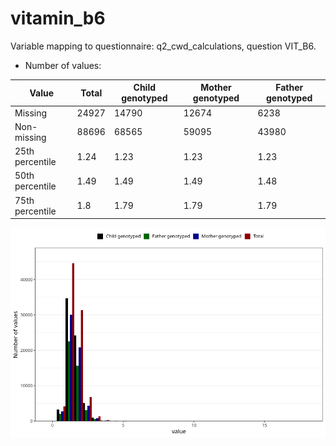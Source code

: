 # vitamin_b6
Variable mapping to questionnaire: q2_cwd_calculations, question VIT_B6.
- Number of values:

| Value | Total | Child genotyped | Mother genotyped | Father genotyped |
| ----- | ----- | --------------- | ---------------- | ---------------- |
| Missing | 24927 | 14790 | 12674 | 6238 |
| Non-missing | 88696 | 68565 | 59095 | 43980 |
| 25th percentile | 1.24 | 1.23 | 1.23 | 1.23 |
| 50th percentile | 1.49 | 1.49 | 1.49 | 1.48 |
| 75th percentile | 1.8 | 1.79 | 1.79 | 1.79 |



![](vitamin_b6_n.png)



